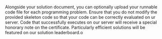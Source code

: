 Alongside your solution document, you can optionally upload your runnable code file for each programming problem. Ensure that you do not modify the provided skeleton code so that your code can be correctly evaluated on ur server. Code that successfully executes on our server will receive a special honorary note on the certificate. Particularly efficient solutions will be featured on our solution leaderboard.o
